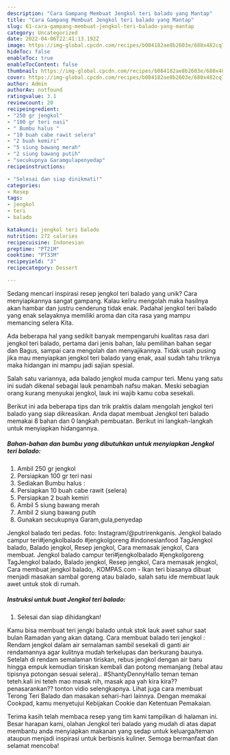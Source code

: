 ```yaml
---
description: "Cara Gampang Membuat Jengkol teri balado yang Mantap"
title: "Cara Gampang Membuat Jengkol teri balado yang Mantap"
slug: 61-cara-gampang-membuat-jengkol-teri-balado-yang-mantap
category: Uncategorized
date: 2022-04-06T22:41:13.192Z
image: https://img-global.cpcdn.com/recipes/b084182ae8b2603e/680x482cq70/jengkol-teri-balado-foto-resep-utama.jpg
hideToc: false
enableToc: true
enableTocContent: false
thumbnail: https://img-global.cpcdn.com/recipes/b084182ae8b2603e/680x482cq70/jengkol-teri-balado-foto-resep-utama.jpg
cover: https://img-global.cpcdn.com/recipes/b084182ae8b2603e/680x482cq70/jengkol-teri-balado-foto-resep-utama.jpg
author: Admin
authorAv: notfound
ratingvalue: 3.1
reviewcount: 20
recipeingredient:
- "250 gr jengkol"
- "100 gr teri nasi"
- " Bumbu halus "
- "10 buah cabe rawit selera"
- "2 buah kemiri"
- "5 siung bawang merah"
- "2 siung bawang putih"
- "secukupnya Garamgulapenyedap"
recipeinstructions:

- "Selesai dan siap dinikmati!"
categories:
- Resep
tags:
- jengkol
- teri
- balado

katakunci: jengkol teri balado 
nutrition: 272 calories
recipecuisine: Indonesian
preptime: "PT21M"
cooktime: "PT33M"
recipeyield: "3"
recipecategory: Dessert

---
```





Sedang mencari inspirasi resep jengkol teri balado yang unik? Cara menyiapkannya sangat gampang. Kalau keliru mengolah maka hasilnya akan hambar dan justru cenderung tidak enak. Padahal jengkol teri balado yang enak selayaknya memiliki aroma dan cita rasa yang mampu memancing selera Kita.





Ada beberapa hal yang sedikit banyak mempengaruhi kualitas rasa dari jengkol teri balado, pertama dari jenis bahan, lalu pemilihan bahan segar dan Bagus, sampai cara mengolah dan menyajikannya. Tidak usah pusing jika mau menyiapkan jengkol teri balado yang enak,      asal sudah tahu triknya maka hidangan ini mampu jadi sajian spesial.














Salah satu variannya, ada balado jengkol muda campur teri. Menu yang satu ini sudah dikenal sebagai lauk penambah nafsu makan. Meski sebagian orang kurang menyukai jengkol, lauk ini wajib kamu coba sesekali.






Berikut ini ada beberapa tips dan trik praktis dalam mengolah jengkol teri balado yang siap dikreasikan. Anda dapat membuat Jengkol teri balado memakai 8 bahan dan 0 langkah pembuatan. Berikut ini langkah-langkah untuk menyiapkan hidangannya.

<!--inarticleads1-->

##### Bahan-bahan dan bumbu yang dibutuhkan untuk menyiapkan Jengkol teri balado:

1. Ambil 250 gr jengkol
1. Persiapkan 100 gr teri nasi
1. Sediakan  Bumbu halus :
1. Persiapkan 10 buah cabe rawit (selera)
1. Persiapkan 2 buah kemiri
1. Ambil 5 siung bawang merah
1. Ambil 2 siung bawang putih
1. Gunakan secukupnya Garam,gula,penyedap


Jengkol balado teri pedas. foto: Instagram/@putrirenkganis. Jengkol balado campur teri#jengkolbalado #jengkolgoreng #indonesianfood TagJengkol balado, Balado jengkol, Resep jengkol, Cara memasak jengkol, Cara membuat. Jengkol balado campur teri#jengkolbalado #jengkolgoreng TagJengkol balado, Balado jengkol, Resep jengkol, Cara memasak jengkol, Cara membuat jengkol balado,. KOMPAS.com - Ikan teri biasanya dibuat menjadi masakan sambal goreng atau balado, salah satu ide membuat lauk awet untuk stok di rumah. 

<!--inarticleads2-->

##### Instruksi untuk buat Jengkol teri balado:


1. Selesai dan siap dihidangkan!

Kamu bisa membuat teri jengki balado untuk stok lauk awet sahur saat bulan Ramadan yang akan datang. Cara membuat balado teri jengkol : Rendam jengkol dalam air semalaman sambil sesekali di ganti air rendamannya agar kulitnya mudah terkelupas dan berkurang baunya. Setelah di rendam semalaman tiriskan, rebus jengkol dengan air baru hingga empuk kemudian tiriskan kembali dan potong memanjang (tebal atau tipisnya potongan sesuai selera).. #ShantyDennyHallo teman teman teteh.kali ini teteh mao masak nih, masak apa yah kira kira??penasarankan?? tonton vidio selengkapnya. Lihat juga cara membuat Terong Teri Balado dan masakan sehari-hari lainnya. Dengan memakai Cookpad, kamu menyetujui Kebijakan Cookie dan Ketentuan Pemakaian. 

Terima kasih telah membaca resep yang tim kami tampilkan di halaman ini. Besar harapan kami, olahan Jengkol teri balado yang mudah di atas dapat membantu anda menyiapkan makanan yang sedap untuk keluarga/teman ataupun menjadi inspirasi untuk berbisnis kuliner. Semoga bermanfaat dan selamat mencoba!
